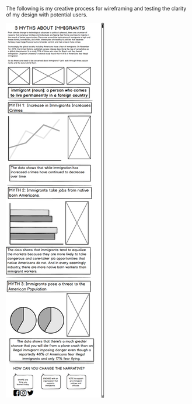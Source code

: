 The following is my creative process for wireframing and testing the clarity of my design with potential users. 

![Image of Mock Up Version 1](MockUp_Khan1.png)
